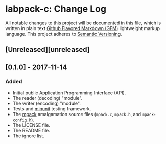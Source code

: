 # labpack-c: Change Log

All notable changes to this project will be documented in this file, which is written in plain text [Github Flavored Markdown (GFM)](https://help.github.com/articles/github-flavored-markdown/) lightweight markup language. This project adheres to [Semantic Versioning](http://semver.org).

## [Unreleased][unreleased]

## [0.1.0] - 2017-11-14

### Added

- Initial public Application Programming Interface (API).
- The reader (decoding) "module".
- The writer (encoding) "module".
- Tests and [minunit](https://github.com/siu/minunit) testing framework.
- The [mpack](https://github.com/ludocode/mpack) amalgamation source files (`mpack.c`, `mpack.h`, and `mpack-config.h`).
- The LICENSE file.
- The README file.
- The ignore list.

